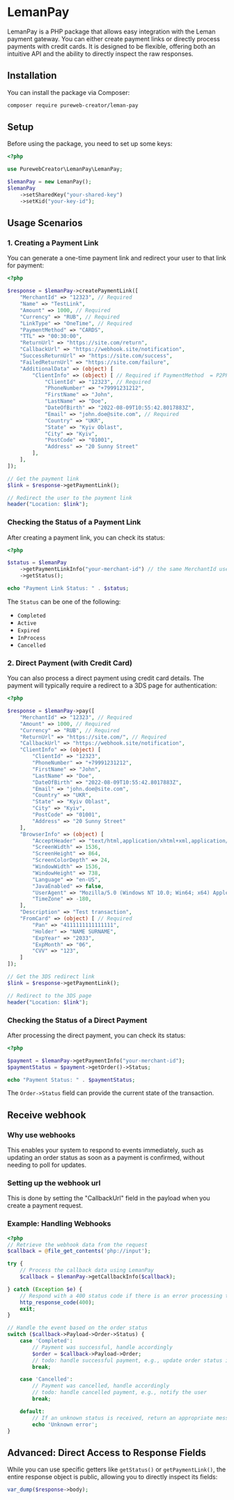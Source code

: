 # LemanPay

LemanPay is a PHP package that allows easy integration with the Leman payment gateway. You can either create payment links or directly process payments with credit cards. It is designed to be flexible, offering both an intuitive API and the ability to directly inspect the raw responses.

## Installation

You can install the package via Composer:

```bash
composer require pureweb-creator/leman-pay
```

## Setup

Before using the package, you need to set up some keys:

```php
<?php

use PurewebCreator\LemanPay\LemanPay;

$lemanPay = new LemanPay();
$lemanPay
    ->setSharedKey("your-shared-key")
    ->setKid("your-key-id");
```

## Usage Scenarios

### 1. Creating a Payment Link

You can generate a one-time payment link and redirect your user to that link for payment:

```php
<?php

$response = $lemanPay->createPaymentLink([
    "MerchantId" => "12323", // Required
    "Name" => "TestLink",
    "Amount" => 1000, // Required
    "Currency" => "RUB", // Required
    "LinkType" => "OneTime", // Required
    "PaymentMethod" => "CARDS",
    "TTL" => "00:30:00",
    "ReturnUrl" => "https://site.com/return",
    "CallbackUrl" => "https://webhook.site/notification",
    "SuccessReturnUrl" => "https://site.com/success",
    "FailedReturnUrl" => "https://site.com/failure",
    "AdditionalData" => (object) [
        "ClientInfo" => (object) [ // Required if PaymentMethod  = P2PPAY
            "ClientId" => "12323", // Required
            "PhoneNumber" => "+79991231212",
            "FirstName" => "John",
            "LastName" => "Doe",
            "DateOfBirth" => "2022-08-09T10:55:42.8017883Z",
            "Email" => "john.doe@site.com", // Required
            "Country" => "UKR",
            "State" => "Kyiv Oblast",
            "City" => "Kyiv",
            "PostCode" => "01001",
            "Address" => "20 Sunny Street"
        ],
    ],
]);

// Get the payment link
$link = $response->getPaymentLink();

// Redirect the user to the payment link
header("Location: $link");
```

### Checking the Status of a Payment Link

After creating a payment link, you can check its status:

```php
<?php

$status = $lemanPay
    ->getPaymentLinkInfo("your-merchant-id") // the same MerchantId used in createPaymentLink()
    ->getStatus();

echo "Payment Link Status: " . $status;
```

The `Status` can be one of the following:

- `Completed`
- `Active`
- `Expired`
- `InProcess`
- `Cancelled`

### 2. Direct Payment (with Credit Card)

You can also process a direct payment using credit card details. The payment will typically require a redirect to a 3DS page for authentication:

```php
<?php

$response = $lemanPay->pay([
    "MerchantId" => "12323", // Required
    "Amount" => 1000, // Required
    "Currency" => "RUB", // Required
    "ReturnUrl" => "https://site.com/", // Required
    "CallbackUrl" => "https://webhook.site/notification",
    "ClientInfo" => (object) [
        "ClientId" => "12323",
        "PhoneNumber" => "+79991231212",
        "FirstName" => "John",
        "LastName" => "Doe",
        "DateOfBirth" => "2022-08-09T10:55:42.8017883Z",
        "Email" => "john.doe@site.com",
        "Country" => "UKR",
        "State" => "Kyiv Oblast",
        "City" => "Kyiv",
        "PostCode" => "01001",
        "Address" => "20 Sunny Street"
    ],
    "BrowserInfo" => (object) [
        "AcceptHeader" => "text/html,application/xhtml+xml,application/xml;q=0.9,image/avif,image/webp,image/apng,*/*;q=0.8,application/signed-exchange;v=b3;q=0.7",
        "ScreenWidth" => 1536,
        "ScreenHeight" => 864,
        "ScreenColorDepth" => 24,
        "WindowWidth" => 1536,
        "WindowHeight" => 738,
        "Language" => "en-US",
        "JavaEnabled" => false,
        "UserAgent" => "Mozilla/5.0 (Windows NT 10.0; Win64; x64) AppleWebKit/537.36 (KHTML, like Gecko) Chrome/129.0.0.0 Safari/537.36",
        "TimeZone" => -180,
    ],
    "Description" => "Test transaction",
    "FromCard" => (object) [ // Required
        "Pan" => "4111111111111111",
        "Holder" => "NAME SURNAME", 
        "ExpYear" => "2033", 
        "ExpMonth" => "06", 
        "CVV" => "123",
    ]
]);

// Get the 3DS redirect link
$link = $response->getPaymentLink();

// Redirect to the 3DS page
header("Location: $link");
```

### Checking the Status of a Direct Payment

After processing the direct payment, you can check its status:

```php
<?php

$payment = $lemanPay->getPaymentInfo("your-merchant-id");
$paymentStatus = $payment->getOrder()->Status;

echo "Payment Status: " . $paymentStatus;
```

The `Order->Status` field can provide the current state of the transaction.

## Receive webhook

###  Why use webhooks
This enables your system to respond to events immediately, such as updating an order status as soon as a payment is confirmed, without needing to poll for updates.

### Setting up the webhook url
This is done by setting the "CallbackUrl" field in the payload when you create a payment request.

### Example: Handling Webhooks
```php
<?php
// Retrieve the webhook data from the request
$callback = @file_get_contents('php://input');

try {
    // Process the callback data using LemanPay
    $callback = $lemanPay->getCallbackInfo($callback);

} catch (Exception $e) {
    // Respond with a 400 status code if there is an error processing the webhook
    http_response_code(400);
    exit;
}

// Handle the event based on the order status
switch ($callback->Payload->Order->Status) {
    case 'Completed':
        // Payment was successful, handle accordingly
        $order = $callback->Payload->Order;
        // todo: handle successful payment, e.g., update order status in the database
        break;

    case 'Cancelled':
        // Payment was cancelled, handle accordingly
        // todo: handle cancelled payment, e.g., notify the user
        break;

    default:
        // If an unknown status is received, return an appropriate message
        echo 'Unknown error';
}
```

## Advanced: Direct Access to Response Fields

While you can use specific getters like `getStatus()` or `getPaymentLink()`, the entire response object is public, allowing you to directly inspect its fields:

```php
var_dump($response->body);
```
